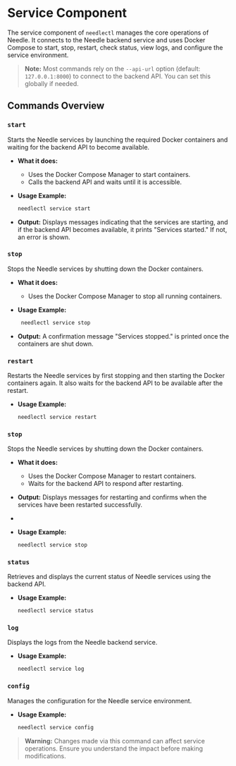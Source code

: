 # Service Component

The service component of `needlectl` manages the core operations of Needle. It connects to the Needle backend service and uses Docker Compose to start, stop, restart, check status, view logs, and configure the service environment.

> **Note:** Most commands rely on the `--api-url` option (default: `127.0.0.1:8000`) to connect to the backend API. You can set this globally if needed.

## Commands Overview


### `start`
Starts the Needle services by launching the required Docker containers and waiting for the backend API to become available.

- **What it does:**
    - Uses the Docker Compose Manager to start containers.
    - Calls the backend API and waits until it is accessible.
- **Usage Example:**
  ```bash
  needlectl service start
  ```
  
- **Output:**
   Displays messages indicating that the services are starting, and if the backend API becomes available, it prints "Services started." If not, an error is shown.
  

### `stop`
Stops the Needle services by shutting down the Docker containers.

- **What it does:**
    - Uses the Docker Compose Manager to stop all running containers.

- **Usage Example:**
  ```bash
   needlectl service stop
  ```

- **Output:**
  A confirmation message "Services stopped." is printed once the containers are shut down.

### `restart`

Restarts the Needle services by first stopping and then starting the Docker containers again. It also waits for the backend API to be available after the restart.

- **Usage Example:**
  ```bash
  needlectl service restart
  ```

### `stop`
Stops the Needle services by shutting down the Docker containers.

- **What it does:**
  - Uses the Docker Compose Manager to restart containers.
  - Waits for the backend API to respond after restarting.


- **Output:**
  Displays messages for restarting and confirms when the services have been restarted successfully.
- 
- **Usage Example:**
  ```bash
  needlectl service stop
  ```

### `status`
Retrieves and displays the current status of Needle services using the backend API.

- **Usage Example:**
  ```bash
  needlectl service status
  ```

### `log`
Displays the logs from the Needle backend service.

- **Usage Example:**
  ```bash
  needlectl service log
  ```
  
### `config`
Manages the configuration for the Needle service environment.

- **Usage Example:**
  ```bash
  needlectl service config
  ```
  
> **Warning:** Changes made via this command can affect service operations. Ensure you understand the impact before making modifications.